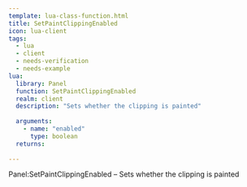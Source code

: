 ```yaml
---
template: lua-class-function.html
title: SetPaintClippingEnabled
icon: lua-client
tags:
  - lua
  - client
  - needs-verification
  - needs-example
lua:
  library: Panel
  function: SetPaintClippingEnabled
  realm: client
  description: "Sets whether the clipping is painted"
  
  arguments:
    - name: "enabled"
      type: boolean
  returns:
    
---
```


<div class="lua__search__keywords">
Panel:SetPaintClippingEnabled &#x2013; Sets whether the clipping is painted
</div>
